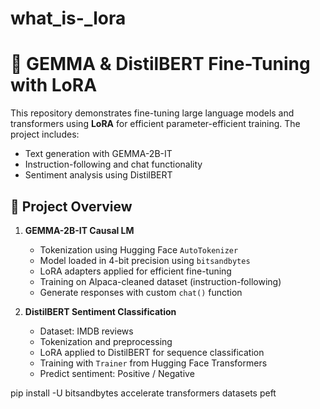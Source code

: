 # what_is-_lora
# 🤖 GEMMA & DistilBERT Fine-Tuning with LoRA

This repository demonstrates fine-tuning large language models and transformers using **LoRA** for efficient parameter-efficient training. The project includes:

- Text generation with GEMMA-2B-IT  
- Instruction-following and chat functionality  
- Sentiment analysis using DistilBERT  

## 📌 Project Overview

1. **GEMMA-2B-IT Causal LM**
   - Tokenization using Hugging Face `AutoTokenizer`  
   - Model loaded in 4-bit precision using `bitsandbytes`  
   - LoRA adapters applied for efficient fine-tuning  
   - Training on Alpaca-cleaned dataset (instruction-following)  
   - Generate responses with custom `chat()` function  

2. **DistilBERT Sentiment Classification**
   - Dataset: IMDB reviews  
   - Tokenization and preprocessing  
   - LoRA applied to DistilBERT for sequence classification  
   - Training with `Trainer` from Hugging Face Transformers  
   - Predict sentiment: Positive / Negative  



pip install -U bitsandbytes accelerate transformers datasets peft

